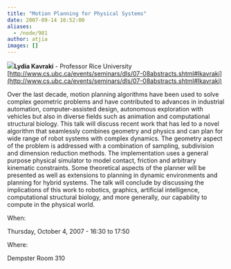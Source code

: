 ```yaml
---
title: "Motion Planning for Physical Systems"
date: 2007-09-14 16:52:00
aliases:
  - /node/981
author: atjia
images: []
---
```


![](https://www.cs.ubc.ca/events/seminars/dls/07-08images/lkavraki.jpg)**Lydia Kavraki** - Professor Rice University
[http://www.cs.ubc.ca/events/seminars/dls/07-08abstracts.shtml#lkavraki](http://www.cs.ubc.ca/events/seminars/dls/07-08abstracts.shtml#lkavraki)

Over the last decade, motion planning algorithms have been used to solve complex geometric problems and have contributed to advances in industrial automation, computer-assisted design, autonomous exploration with vehicles but also in diverse fields such as animation and computational structural biology. This talk will discuss recent work that has led to a novel algorithm that seamlessly combines geometry and physics and can plan for wide range of robot systems with complex dynamics. The geometry aspect of the problem is addressed with a combination of sampling, subdivision and dimension reduction methods. The implementation uses a general purpose physical simulator to model contact, friction and arbitrary kinematic constraints. Some theoretical aspects of the planner will be presented as well as extensions to planning in dynamic environments and planning for hybrid systems. The talk will conclude by discussing the implications of this work to robotics, graphics, artificial intelligence, computational structural biology, and more generally, our capability to compute in the physical world.

When:

Thursday, October 4, 2007 - 16:30 to 17:50

Where:

Dempster Room 310
